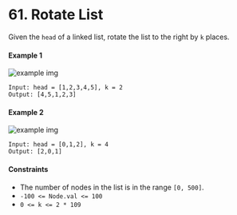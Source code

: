 # 61. Rotate List

Given the `head` of a linked list, rotate the list to the right by `k` places.

#### Example 1

![example img](https://assets.leetcode.com/uploads/2020/11/13/rotate1.jpg)

```
Input: head = [1,2,3,4,5], k = 2
Output: [4,5,1,2,3]
```

#### Example 2

![example img](https://assets.leetcode.com/uploads/2020/11/13/roate2.jpg)

```
Input: head = [0,1,2], k = 4
Output: [2,0,1]
```

#### Constraints

+ The number of nodes in the list is in the range `[0, 500]`.
+ `-100 <= Node.val <= 100`
+ `0 <= k <= 2 * 109`

